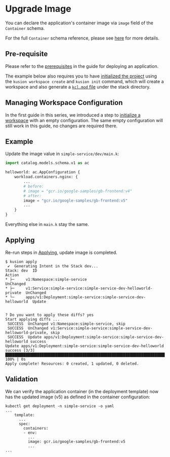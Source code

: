 # Upgrade Image

You can declare the application's container image via `image` field of the `Container` schema.

For the full `Container` schema reference, please see [here](../../reference/modules/catalog-models/workload/service#schema-container) for more details.

## Pre-requisite
Please refer to the [prerequisites](deploy-application#prerequisites) in the guide for deploying an application.

The example below also requires you to have [initialized the project](deploy-application#initializing) using the `kusion workspace create` and `kusion init` command, which will create a workspace and also generate a [`kcl.mod` file](deploy-application#kclmod) under the stack directory.

## Managing Workspace Configuration

In the first guide in this series, we introduced a step to [initialize a workspace](deploy-application#initializing-workspace-configuration) with an empty configuration. The same empty configuration will still work in this guide, no changes are required there.

## Example

Update the image value in `simple-service/dev/main.k`:
```py
import catalog.models.schema.v1 as ac

helloworld: ac.AppConfiguration {
    workload.containers.nginx: {
        ...
        # before: 
        # image = "gcr.io/google-samples/gb-frontend:v4"
        # after: 
        image = "gcr.io/google-samples/gb-frontend:v5"
        ...
    }
}
```

Everything else in `main.k` stay the same.

## Applying

Re-run steps in [Applying](deploy-application#applying), update image is completed.

```
$ kusion apply
 ✔︎  Generating Intent in the Stack dev...                                                                                                                                                                                                     
Stack: dev  ID                                                               Action
* ├─     v1:Namespace:simple-service                                      UnChanged
* ├─     v1:Service:simple-service:simple-service-dev-helloworld-private  UnChanged
* └─     apps/v1:Deployment:simple-service:simple-service-dev-helloworld  Update


? Do you want to apply these diffs? yes
Start applying diffs ...
 SUCCESS  UnChanged v1:Namespace:simple-service, skip                                                                                                                                                                                         
 SUCCESS  UnChanged v1:Service:simple-service:simple-service-dev-helloworld-private, skip                                                                                                                                                     
 SUCCESS  Update apps/v1:Deployment:simple-service:simple-service-dev-helloworld success                                                                                                                                                      
Update apps/v1:Deployment:simple-service:simple-service-dev-helloworld success [3/3] ███████████████████████████████████████████████████████████████████████████████████████████████████████████████████████████████████████████████ 100% | 0s
Apply complete! Resources: 0 created, 1 updated, 0 deleted.
```

## Validation
We can verify the application container (in the deployment template) now has the updated image (v5) as defined in the container configuration:
```
kubectl get deployment -n simple-service -o yaml
...
    template:
      ...
      spec:
        containers:
        - env:
          ...
          image: gcr.io/google-samples/gb-frontend:v5
          ...
...
```